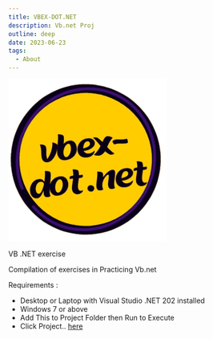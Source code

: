 ```yaml
---
title: VBEX-DOT.NET
description: Vb.net Proj
outline: deep
date: 2023-06-23
tags:
  - About
---
```

<img src="../assets/images/vbex.png">

VB .NET exercise

Compilation of exercises in Practicing Vb.net

Requirements :
- Desktop or Laptop with Visual Studio .NET 202 installed
- Windows 7 or above
- Add This to Project Folder then Run to Execute
- Click Project.. [here](https://github.com/artdev-hash/vbex-dotnet)
